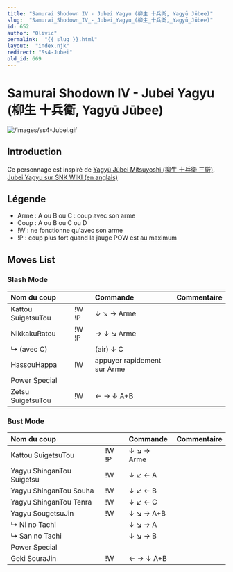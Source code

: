 ```yaml
---
title: "Samurai Shodown IV - Jubei Yagyu (柳生 十兵衛, Yagyū Jūbee)"
slug:  "Samurai_Shodown_IV_-_Jubei_Yagyu_(柳生_十兵衛,_Yagyū_Jūbee)"
id: 652
author: "Olivic"
permalink:  "{{ slug }}.html"
layout:  "index.njk"
redirect: "Ss4-Jubei"
old_id: 669
---
```


# Samurai Shodown IV - Jubei Yagyu (柳生 十兵衛, Yagyū Jūbee)

![](/images/ss4-Jubei.gif "/images/ss4-Jubei.gif")

## Introduction

Ce personnage est inspiré de [Yagyū Jūbei Mitsuyoshi (柳生 十兵衞
三厳)](http://fr.wikipedia.org/wiki/J%C5%ABbei_Mitsuyoshi_Yagy%C5%AB).  
[Jubei Yagyu sur SNK WIKI (en
anglais)](http://snk.wikia.com/wiki/Jubei_Yagyu)

## Légende

- Arme : A ou B ou C : coup avec son arme
- Coup : A ou B ou C ou D
- !W : ne fonctionne qu'avec son arme
- !P : coup plus fort quand la jauge POW est au maximum

## Moves List

### Slash Mode

| Nom du coup        |       | Commande                    | Commentaire |
|:-------------------|-------|:----------------------------|:------------|
| Kattou SuigetsuTou | !W !P | ↓ ↘ → Arme                  |             |
| NikkakuRatou       | !W !P | → ↓ ↘ Arme                  |             |
| ↳ (avec C)         |       | (air) ↓ C                   |             |
| HassouHappa        | !W    | appuyer rapidement sur Arme |             |
| Power Special      |       |                             |             |
| Zetsu SuigetsuTou  | !W    | ← → ↓ A+B                   |             |

### Bust Mode

| Nom du coup               |       | Commande   | Commentaire |
|:--------------------------|-------|:-----------|:------------|
| Kattou SuigetsuTou        | !W !P | ↓ ↘ → Arme |             |
| Yagyu ShinganTou Suigetsu | !W    | ↓ ↙ ← A    |             |
| Yagyu ShinganTou Souha    | !W    | ↓ ↙ ← B    |             |
| Yagyu ShinganTou Tenra    | !W    | ↓ ↙ ← C    |             |
| Yagyu SougetsuJin         | !W    | ↓ ↘ → A+B  |             |
| ↳ Ni no Tachi             |       | ↓ ↘ → A    |             |
| ↳ San no Tachi            |       | ↓ ↘ → B    |             |
| Power Special             |       |            |             |
| Geki SouraJin             | !W    | ← → ↓ A+B  |             |
